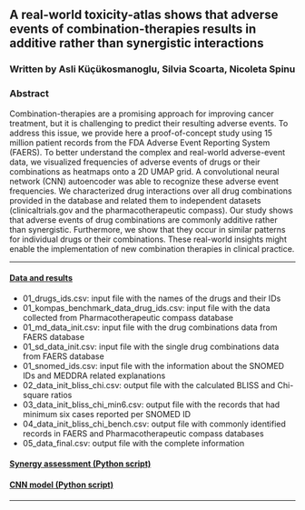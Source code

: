 ## A real-world toxicity-atlas shows that adverse events of combination-therapies results in additive rather than synergistic interactions

### Written by Asli Küçükosmanoglu, Silvia Scoarta, Nicoleta Spinu

### Abstract

Combination-therapies are a promising approach for improving cancer treatment, but it is challenging to predict their resulting adverse events. To address this issue, we provide here a proof-of-concept study using 15 million patient records from the FDA Adverse Event Reporting System (FAERS). To better understand the complex and real-world adverse-event data, we visualized frequencies of adverse events of drugs or their combinations as heatmaps onto a 2D UMAP grid. A convolutional neural network (CNN) autoencoder was able to recognize these adverse event frequencies. We characterized drug interactions over all drug combinations provided in the database and related them to independent datasets (clinicaltrials.gov and the pharmacotherapeutic compass). Our study shows that adverse events of drug combinations are commonly additive rather than synergistic. Furthermore, we show that they occur in similar patterns for individual drugs or their combinations. These real-world insights might enable the implementation of new combination therapies in clinical practice. 

____________________________________________________________________________________________________________________________________________________
#### [Data and results](/data)
- 01_drugs_ids.csv: input file with the names of the drugs and their IDs
- 01_kompas_benchmark_data_drug_ids.csv: input file with the data collected from Pharmacotherapeutic compass database
- 01_md_data_init.csv: input file with the drug combinations data from FAERS database
- 01_sd_data_init.csv: input file with the single drug combinations data from FAERS database
- 01_snomed_ids.csv: input file with the information about the SNOMED IDs and MEDDRA related explanations
- 02_data_init_bliss_chi.csv: output file with the calculated BLISS and Chi-square ratios
- 03_data_init_bliss_chi_min6.csv: output file with the records that had minimum six cases reported per SNOMED ID
- 04_data_init_bliss_chi_bench.csv: output file with commonly identified records in FAERS and Pharmacotherapeutic compass databases
- 05_data_final.csv: output file with the complete information
#### [Synergy assessment (Python script)](/stats.py)
#### [CNN model (Python script)](/cnn_model.py)
____________________________________________________________________________________________________________________________________________________
